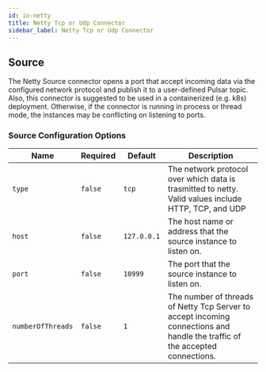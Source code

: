 ```yaml
---
id: io-netty
title: Netty Tcp or Udp Connector
sidebar_label: Netty Tcp or Udp Connector
---
```


## Source

The Netty Source connector opens a port that accept incoming data via the configured network protocol and publish it to a user-defined Pulsar topic.
Also, this connector is suggested to be used in a containerized (e.g. k8s) deployment.
Otherwise, if the connector is running in process or thread mode, the instances may be conflicting on listening to ports.

### Source Configuration Options

| Name | Required | Default | Description |
|------|----------|---------|-------------|
| `type` | `false` | `tcp` | The network protocol over which data is trasmitted to netty. Valid values include HTTP, TCP, and UDP |
| `host` | `false` | `127.0.0.1` | The host name or address that the source instance to listen on. |
| `port` | `false` | `10999` | The port that the source instance to listen on. |
| `numberOfThreads` | `false` | `1` | The number of threads of Netty Tcp Server to accept incoming connections and handle the traffic of the accepted connections. |
